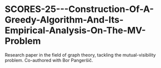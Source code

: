 # SCORES-25---Construction-Of-A-Greedy-Algorithm-And-Its-Empirical-Analysis-On-The-MV-Problem
Research paper in the field of graph theory, tackling the mutual-visibility problem. Co-authored with Bor Pangeršič.

